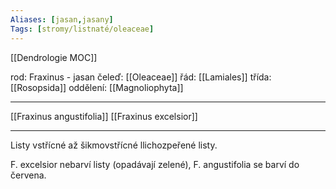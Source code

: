 ```yaml
---
Aliases: [jasan,jasany]
Tags: [stromy/listnaté/oleaceae]
---
```

[[Dendrologie MOC]]

rod: Fraxinus - jasan
čeleď: [[Oleaceae]]
řád: [[Lamiales]]
třída: [[Rosopsida]]
oddělení: [[Magnoliophyta]]

---
[[Fraxinus angustifolia]]
[[Fraxinus excelsior]]

---

Listy vstřícné až šikmovstřícné llichozpeřené listy.

F. excelsior nebarví listy (opadávají zelené), F. angustifolia se barví do červena.